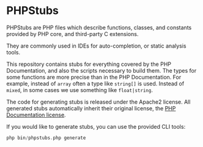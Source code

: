 PHPStubs
========

PHPStubs are PHP files which describe functions, classes, and constants provided
by PHP core, and third-party C extensions.

They are commonly used in IDEs for auto-completion, or static analysis tools.

This repository contains stubs for everything covered by the PHP Documentation,
and also the scripts necessary to build them. The types for some functions are
more precise than in the PHP Documentation. For example, instead of ``array``
often a type like ``string[]`` is used. Instead of ``mixed``, in some cases
we use something like ``float|string``.

The code for generating stubs is released under the Apache2 license. All generated
stubs automatically inherit their original license, the
[PHP Documentation license](http://creativecommons.org/licenses/by/3.0/legalcode).

If you would like to generate stubs, you can use the provided CLI tools:

```php
php bin/phpstubs.php generate
```